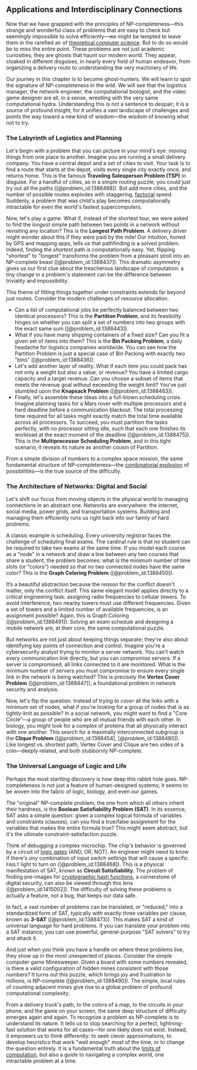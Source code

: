 ## Applications and Interdisciplinary Connections

Now that we have grappled with the principles of NP-completeness—this strange and wonderful class of problems that are easy to check but seemingly impossible to solve efficiently—we might be tempted to leave them in the rarefied air of [theoretical computer science](@article_id:262639). But to do so would be to miss the entire point. These problems are not just academic curiosities; they are ghosts that haunt our modern world. They appear, cloaked in different disguises, in nearly every field of human endeavor, from organizing a delivery route to understanding the very machinery of life.

Our journey in this chapter is to become ghost-hunters. We will learn to spot the signature of NP-completeness in the wild. We will see that the logistics manager, the network engineer, the computational biologist, and the video game designer are all, in a sense, wrestling with the very same computational hydra. Understanding this is not a sentence to despair; it is a source of profound insight, for it unifies a vast landscape of challenges and points the way toward a new kind of wisdom—the wisdom of knowing what not to try.

### The Labyrinth of Logistics and Planning

Let's begin with a problem that you can picture in your mind's eye: moving things from one place to another. Imagine you are running a small delivery company. You have a central depot and a set of cities to visit. Your task is to find a route that starts at the depot, visits every single city exactly once, and returns home. This is the famous **Traveling Salesperson Problem (TSP)** in disguise. For a handful of cities, as in a simple routing puzzle, you could just try out all the paths ([@problem_id:1388488]). But add more cities, and the number of possible routes explodes with staggering, [factorial](@article_id:266143) speed. Suddenly, a problem that was child's play becomes computationally intractable for even the world's fastest supercomputers.

Now, let's play a game. What if, instead of the shortest tour, we were asked to find the *longest* simple path between two points in a network without revisiting any location? This is the **Longest Path Problem**. A delivery driver might wonder about this if they were paid by the mile! Our intuition, honed by GPS and mapping apps, tells us that pathfinding is a solved problem. Indeed, finding the *shortest* path is computationally easy. Yet, flipping "shortest" to "longest" transforms the problem from a pleasant stroll into an NP-complete beast ([@problem_id:1388437]). This dramatic asymmetry gives us our first clue about the treacherous landscape of computation: a tiny change in a problem's statement can be the difference between triviality and impossibility.

This theme of fitting things together under constraints extends far beyond just routes. Consider the modern challenges of resource allocation.
-   Can a list of computational jobs be perfectly balanced between two identical processors? This is the **Partition Problem**, and its feasibility hinges on whether you can split a set of numbers into two groups with the exact same sum ([@problem_id:1388443]).
-   What if you have many shipping containers of a fixed size? Can you fit a given set of items into them? This is the **Bin Packing Problem**, a daily headache for logistics companies worldwide. You can see how the Partition Problem is just a special case of Bin Packing with exactly two "bins" ([@problem_id:1388436]).
-   Let's add another layer of reality. What if each item you could pack has not only a weight but also a value, or revenue? You have a limited cargo capacity and a target revenue. Can you choose a subset of items that meets the revenue goal without exceeding the weight limit? You've just stumbled upon the **Knapsack Problem** ([@problem_id:1388463]).
-   Finally, let's assemble these ideas into a full-blown scheduling crisis. Imagine planning tasks for a Mars rover with multiple processors and a hard deadline before a communication blackout. The total processing time required for all tasks might exactly match the total time available across all processors. To succeed, you must partition the tasks perfectly, with no processor sitting idle, such that each one finishes its workload at the exact moment of the deadline ([@problem_id:1388475]). This is the **Multiprocessor Scheduling Problem**, and in this tight scenario, it reveals its nature as another cousin of Partition.

From a simple division of numbers to a complex space mission, the same fundamental structure of NP-completeness—the [combinatorial explosion](@article_id:272441) of possibilities—is the true source of the difficulty.

### The Architecture of Networks: Digital and Social

Let's shift our focus from moving objects in the physical world to managing connections in an abstract one. Networks are everywhere: the internet, social media, power grids, and transportation systems. Building and managing them efficiently runs us right back into our family of hard problems.

A classic example is scheduling. Every university registrar faces the challenge of scheduling final exams. The cardinal rule is that no student can be required to take two exams at the same time. If you model each course as a "node" in a network and draw a line between any two courses that share a student, the problem becomes: what is the minimum number of time slots (or "colors") needed so that no two connected nodes have the same color? This is the **Graph Coloring Problem** ([@problem_id:1388450]).

It’s a beautiful abstraction because the *reason* for the conflict doesn't matter, only the conflict itself. This same elegant model applies directly to a critical engineering task: assigning radio frequencies to cellular towers. To avoid interference, two nearby towers must use different frequencies. Given a set of towers and a limited number of available frequencies, is an assignment possible? Again, this is Graph Coloring ([@problem_id:1388491]). Solving an exam schedule and designing a mobile network are, at their core, the same computational puzzle.

But networks are not just about keeping things separate; they're also about identifying key points of connection and control. Imagine you're a cybersecurity analyst trying to monitor a server network. You can't watch every communication link directly, but you can compromise servers. If a server is compromised, all links connected to it are monitored. What is the minimum number of servers you must compromise to ensure every single link in the network is being watched? This is precisely the **Vertex Cover Problem** ([@problem_id:1388447]), a foundational problem in network security and analysis.

Now, let's flip the question. Instead of trying to *cover* all the links with a minimum set of nodes, what if you're looking for a group of nodes that is as tightly-knit as possible? In a social network, you might want to find a "Core Circle"—a group of people who are all mutual friends with each other. In biology, you might look for a complex of proteins that all physically interact with one another. This search for a maximally interconnected subgroup is the **Clique Problem** ([@problem_id:1388454], [@problem_id:1388480]). Like longest vs. shortest path, Vertex Cover and Clique are two sides of a coin—deeply related, and both stubbornly NP-complete.

### The Universal Language of Logic and Life

Perhaps the most startling discovery is how deep this rabbit hole goes. NP-completeness is not just a feature of human-designed systems; it seems to be woven into the fabric of logic, biology, and even our games.

The "original" NP-complete problem, the one from which all others inherit their hardness, is the **Boolean Satisfiability Problem (SAT)**. In its essence, SAT asks a simple question: given a complex logical formula of variables and constraints (clauses), can you find a true/false assignment for the variables that makes the entire formula true? This might seem abstract, but it's the ultimate constraint-satisfaction puzzle.

Think of debugging a complex microchip. The chip's behavior is governed by a circuit of [logic gates](@article_id:141641) (AND, OR, NOT). An engineer might need to know if there's *any* combination of input switch settings that will cause a specific `FAULT` light to turn on ([@problem_id:1388468]). This is a physical manifestation of SAT, known as **Circuit Satisfiability**. The problem of finding pre-images for [cryptographic hash functions](@article_id:273512), a cornerstone of digital security, can also be viewed through this lens ([@problem_id:1415002]). The difficulty of solving these problems is actually a feature, not a bug, that keeps our data safe.

In fact, a vast number of problems can be translated, or "reduced," into a standardized form of SAT, typically with exactly three variables per clause, known as **3-SAT** ([@problem_id:1388473]). This makes SAT a kind of universal language for hard problems. If you can translate your problem into a SAT instance, you can use powerful, general-purpose "SAT solvers" to try and attack it.

And just when you think you have a handle on where these problems live, they show up in the most unexpected of places. Consider the simple computer game Minesweeper. Given a board with some numbers revealed, is there a valid configuration of hidden mines consistent with those numbers? It turns out this puzzle, which brings joy and frustration to millions, is NP-complete ([@problem_id:1388490]). The simple, local rules of counting adjacent mines give rise to a global problem of profound computational complexity.

From a delivery truck's path, to the colors of a map, to the circuits in your phone, and the game on your screen, the same deep structure of difficulty emerges again and again. To recognize a problem as NP-complete is to understand its nature. It tells us to stop searching for a perfect, lightning-fast solution that works for all cases—for one likely does not exist. Instead, it empowers us to think differently: to seek clever approximations, to develop heuristics that work "well enough" most of the time, or to change the question entirely. It is a fundamental truth about the [limits of computation](@article_id:137715), but also a guide to navigating a complex world, one intractable problem at a time.